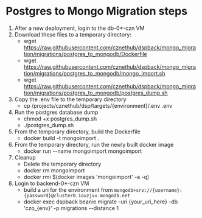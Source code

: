 # Postgres to Mongo Migration steps

1. After a new deployment, login to the db-0*-czn VM
2. Download these files to a temporary directory:
    * wget https://raw.githubusercontent.com/cznethub/dspback/mongo_migration/migrations/postgres_to_mongodb/Dockerfile
    * wget https://raw.githubusercontent.com/cznethub/dspback/mongo_migration/migrations/postgres_to_mongodb/mongo_import.sh
    * wget https://raw.githubusercontent.com/cznethub/dspback/mongo_migration/migrations/postgres_to_mongodb/postgres_dump.sh
3. Copy the .env file to the temporary directory
    * cp /projects/cznethub/dsp/targets/{environment}/.env .env
4. Run the postgres database dump
    * chmod +x postgres_dump.sh
    * ./postgres_dump.sh
5. From the temporary directory, build the Dockerfile
    * docker build -t mongoimport .
6. From the temporary directory, run the newly built docker image
    * docker run --name mongoimport mongoimport
7. Cleanup
    * Delete the temporary directory
    * docker rm mongoimport
    * docker rmi $(docker images 'mongoimport' -a -q)
8. Login to backend-0*-czn VM
    * build a uri for the environment from `mongodb+srv://{username}:{password}@cluster0.iouzjvv.mongodb.net` 
    * docker exec dspback beanie migrate -uri {your_uri_here} -db 'czo_{env}' -p migrations --distance 1
